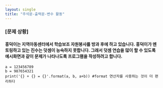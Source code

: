 ```yaml
---
layout: single
title: "주석문-출력문-변수 활동"
---
```


### [문제 상황]
#### 흥덕이는 지역아동센터에서 학습보조 자원봉사를 방과 후에 하고 있습니다. 흥덕이가 멘토링하고 있는 진수는 덧셈이 능숙하지 못합니다. 그래서 덧셈 연습을 많이 할 수 있도록 예시화면과 같이 문제가 나타나도록 프로그램을 작성하려고 합니다.
~~~
a = 123456789
b = 987654321
print('{} + {} = {}'.format(a, b, a+b)) #format 연산자를 사용하는 것이 더 편리하다
~~~
